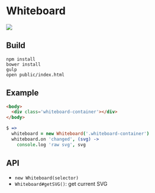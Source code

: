 # Whiteboard

![](http://i.gyazo.com/c6d2ccb694d483127d4b539d412194e0.png)

## Build

```
npm install
bower install
gulp
open public/index.html
```

## Example

```html
<body>
  <div class='whiteboard-container'></div>
</body>
```

```coffee
$ =>
  whiteboard = new Whiteboard('.whiteboard-container')
  whiteboard.on 'changed', (svg) ->
    console.log 'raw svg', svg
```

## API

- `new Whiteboard(selector)`
- `Whiteboard#getSVG()`: get current SVG
